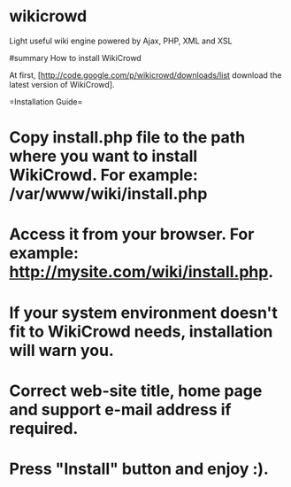 # wikicrowd
Light useful wiki engine powered by Ajax, PHP, XML and XSL

#summary How to install WikiCrowd

At first, [http://code.google.com/p/wikicrowd/downloads/list download the latest version of WikiCrowd].

=Installation Guide=
 # Copy install.php file to the path where you want to install WikiCrowd. For example: /var/www/wiki/install.php
 # Access it from your browser. For example: http://mysite.com/wiki/install.php.
 # If your system environment doesn't fit to WikiCrowd needs, installation will warn you.
 # Correct web-site title, home page and support e-mail address if required.
 # Press "Install" button and enjoy :).
